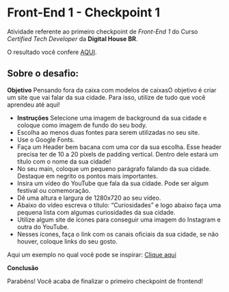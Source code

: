 <h1>Front-End 1 - Checkpoint 1</h1>

Atividade referente ao primeiro checkpoint de *Front-End 1* do Curso *Certified Tech Developer* da **Digital House BR**.

O resultado você confere [AQUI](https://campinagrande-no-ctd.netlify.app/).



## Sobre o desafio:

**Objetivo**
Pensando fora da caixa com modelos de caixasO objetivo é criar um site que vai falar da sua cidade. Para isso, utilize de tudo que você aprendeu até aqui! 



- **Instruções**
  Selecione uma imagem de background da sua cidade e coloque como imagem de fundo do seu body.
- Escolha ao menos duas fontes para serem utilizadas no seu site.
- Use o Google Fonts.
- Faça um Header bem bacana com uma cor da sua escolha. Esse header precisa ter de 10 a 20 píxels de padding vertical. Dentro dele estará um título com o nome da sua cidade!
- No seu main, coloque um pequeno parágrafo falando da sua cidade. Destaque em negrito os pontos mais importantes.
- Insira um vídeo do YouTube que fala da sua cidade. Pode ser algum festival ou comemoração. 
- Dê uma altura e largura de 1280x720 ao seu vídeo.
- Abaixo do vídeo escreva o título: “Curiosidades” e logo abaixo faça uma pequena lista com algumas curiosidades da sua cidade.
- Utilize algum site de ícones para conseguir uma imagem do Instagram e outra do YouTube. 
- Nesses ícones, faça o link com os canais oficiais da sua cidade, se não houver, coloque links do seu gosto.

Aqui um exemplo no qual você pode se inspirar: [Clique aqui](https://htmlpreview.github.io/?https://github.com/davidigitalhouse/projeto02/blob/master/index.html) 



**Conclusão**

Parabéns! Você acaba de finalizar o primeiro checkpoint de frontend!
